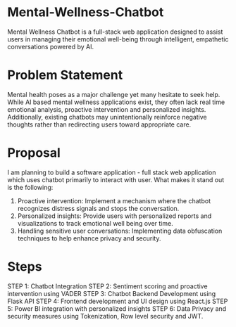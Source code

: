 # Mental-Wellness-Chatbot

Mental Wellness Chatbot is a full-stack web application designed to assist users in managing their emotional well-being through intelligent, empathetic conversations powered by AI.

# Problem Statement

Mental health poses as a major challenge yet many hesitate to seek help. While AI based mental wellness applications exist, they often lack real time emotional analysis, proactive intervention and personalized insights.
Additionally, existing chatbots may unintentionally reinforce negative thoughts rather than redirecting users toward appropriate care.

# Proposal

I am planning to build a software application - full stack web application which uses chatbot primarily to interact with user.
What makes it stand out is the following:

1. Proactive intervention: Implement a mechanism where the chatbot recognizes distress signals and stops the conversation.
2. Personalized insights: Provide users with personalized reports and visualizations to track emotional well being over time.
3. Handling sensitive user conversations: Implementing data obfuscation techniques to help enhance privacy and security.

# Steps

STEP 1: Chatbot Integration
STEP 2: Sentiment scoring and proactive intervention using VADER
STEP 3: Chatbot Backend Development using Flask API
STEP 4: Frontend development and UI design using React.js
STEP 5: Power BI integration with personalized insights
STEP 6: Data Privacy and security measures using Tokenization, Row level security and JWT.
